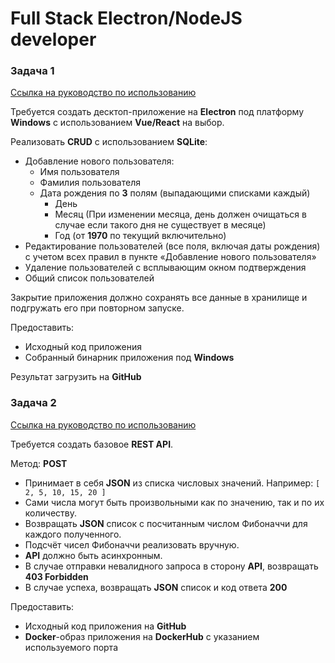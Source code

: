 # Full Stack Electron/NodeJS developer

### **Задача 1**

[Ссылка на руководство по использованию](https://github.com/ChugunovRoman/ChillGamingTestTask/blob/master/desktop/README.md)

Требуется создать десктоп-приложение на **Electron** под платформу **Windows** с использованием **Vue/React** на выбор.

Реализовать **CRUD** с использованием **SQLite**:

*  Добавление нового пользователя:
    *  Имя пользователя
    *  Фамилия пользователя
    *  Дата рождения по **3** полям (выпадающими списками каждый)
        *  День
        *  Месяц (При изменении месяца, день должен очищаться в случае если такого дня не существует в месяце)
        *  Год (от **1970** по текущий включительно)
*  Редактирование пользователей (все поля, включая даты рождения) с учетом всех правил в пункте «Добавление нового пользователя»
*  Удаление пользователей с всплывающим окном подтверждения
*  Общий список пользователей

Закрытие приложения должно сохранять все данные в хранилище и подгружать его при повторном запуске.

Предоставить:
*  Исходный код приложения
*  Собранный бинарник приложения под **Windows**

Результат загрузить на **GitHub**


### **Задача 2**

[Ссылка на руководство по использованию](https://github.com/ChugunovRoman/ChillGamingTestTask/blob/master/api/README.md)

Требуется создать базовое **REST API**.

Метод: **POST**

*  Принимает в себя **JSON** из списка числовых значений. Например: `[ 2, 5, 10, 15, 20 ]`
*  Сами числа могут быть произвольными как по значению, так и по их количеству.
*  Возвращать **JSON** список с посчитанным числом Фибоначчи для каждого полученного.
*  Подсчёт чисел Фибоначчи реализовать вручную.
*  **API** должно быть асинхронным.
*  В случае отправки невалидного запроса в сторону **API**, возвращать **403 Forbidden**
*  В случае успеха, возвращать **JSON** список и код ответа **200**

Предоставить:

*  Исходный код приложения на **GitHub**
*  **Docker**-образ приложения на **DockerHub** с указанием используемого порта
